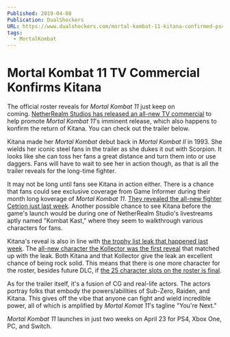 ```yaml
---
Published: 2019-04-08
Publication: DualShockers
URL: https://www.dualshockers.com/mortal-kombat-11-kitana-confirmed-ps4-xbox-switch-pc/
tags:
  - MortalKombat
---
```

# Mortal Kombat 11 TV Commercial Konfirms Kitana

The official roster reveals for _Mortal Kombat 11_ just keep on coming. [NetherRealm Studios has released an all-new TV commercial](https://twitter.com/MortalKombat/status/1115237863082295297) to help promote _Mortal Kombat 11_'s imminent release, which also happens to konfirm the return of Kitana. You can check out the trailer below.

Kitana made her _Mortal Kombat_ debut back in _Mortal Kombat II_ in 1993. She wields her iconic steel fans in the trailer as she dukes it out with Scorpion. It looks like she can toss her fans a great distance and turn them into or use daggers. Fans will have to wait to see her in action though, as that is all the trailer reveals for the long-time fighter.

It may not be long until fans see Kitana in action either. There is a chance that fans could see exclusive coverage from Game Informer during their month long koverage of _Mortal Kombat 11_. [They revealed the all-new fighter Cetrion just last week](https://www.dualshockers.com/mortal-kombat-11-cetrion/). Another possible chance to see Kitana before the game's launch would be during one of NetherRealm Studio's livestreams aptly named "Kombat Kast," where they seem to walkthrough various characters for fans.

Kitana's reveal is also in line with [the trophy list leak that happened last week](https://www.dualshockers.com/mortal-kombat-11-final-roster-trophy-leak/). The [all-new character the Kollector was the first reveal](https://www.dualshockers.com/mortal-kombat-11-kollector/) that matched up with the leak. Both Kitana and that Kollector give the leak an excellent chance of being rock solid. This means that there is one more character for the roster, besides future DLC, if [the 25 character slots on the roster is final](https://www.dualshockers.com/mortal-kombat-11-cetrion/).

As for the trailer itself, it's a fusion of CG and real-life actors. The actors portray folks that embody the powers/abilities of Sub-Zero, Raiden, and Kitana. This gives off the vibe that anyone can fight and wield incredible power, all of which is amplified by _Mortal Komat 11_'s tagline "You're Next."

_Mortal Kombat 11_ launches in just two weeks on April 23 for PS4, Xbox One, PC, and Switch.